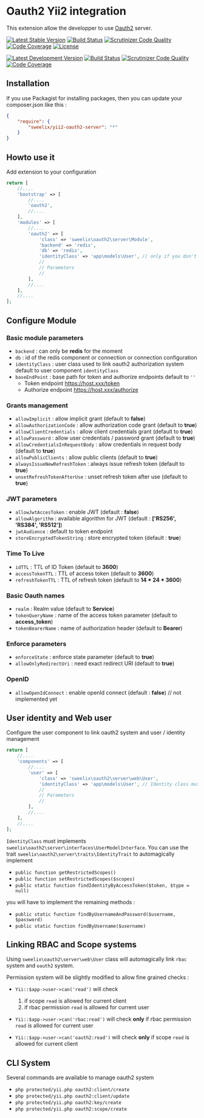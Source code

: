 Oauth2 Yii2 integration
=======================

This extension allow the developper to use [Oauth2](https://bshaffer.github.io/oauth2-server-php-docs/) server.

[![Latest Stable Version](https://poser.pugx.org/sweelix/yii2-oauth2/v/stable)](https://packagist.org/packages/sweelix/yii2-oauth2)
[![Build Status](https://api.travis-ci.org/pgaultier/yii2-oauth2.svg?branch=master)](https://travis-ci.org/pgaultier/yii2-oauth2)
[![Scrutinizer Code Quality](https://scrutinizer-ci.com/g/pgaultier/yii2-oauth2/badges/quality-score.png?b=master)](https://scrutinizer-ci.com/g/pgaultier/yii2-oauth2/?branch=master)
[![Code Coverage](https://scrutinizer-ci.com/g/pgaultier/yii2-oauth2/badges/coverage.png?b=master)](https://scrutinizer-ci.com/g/pgaultier/yii2-oauth2/?branch=master)
[![License](https://poser.pugx.org/sweelix/yii2-oauth2/license)](https://packagist.org/packages/sweelix/yii2-oauth2)

[![Latest Development Version](https://img.shields.io/badge/unstable-devel-yellowgreen.svg)](https://packagist.org/packages/sweelix/yii2-oauth2)
[![Build Status](https://travis-ci.org/pgaultier/yii2-oauth2.svg?branch=devel)](https://travis-ci.org/pgaultier/yii2-oauth2)
[![Scrutinizer Code Quality](https://scrutinizer-ci.com/g/pgaultier/yii2-oauth2/badges/quality-score.png?b=devel)](https://scrutinizer-ci.com/g/pgaultier/yii2-oauth2/?branch=devel)
[![Code Coverage](https://scrutinizer-ci.com/g/pgaultier/yii2-oauth2/badges/coverage.png?b=devel)](https://scrutinizer-ci.com/g/pgaultier/yii2-oauth2/?branch=devel)

Installation
------------

If you use Packagist for installing packages, then you can update your composer.json like this :

``` json
{
    "require": {
        "sweelix/yii2-oauth2-server": "*"
    }
}
```

Howto use it
------------

Add extension to your configuration

``` php
return [
    //....
    'bootstrap' => [
        //....
        'oauth2',
        //....
    ],
    'modules' => [
        //....
        'oauth2' => [
            'class' => 'sweelix\oauth2\server\Module',
            'backend' => 'redis',
            'db' => 'redis',
            'identityClass' => 'app\models\User', // only if you don't want to use the user identityClass
            //
            // Parameters
            //
        ],
        //....
    ],
    //....
];
```

Configure Module
----------------

### Basic module parameters

 * `backend` : can only be **redis** for the moment
 * `db` : id of the redis component or connection or connection configuration
 * `identityClass` : user class used to link oauth2 authorization system default to user component `identityClass`
 * `baseEndPoint` : base path for token and authorize endpoints default to `''`
    * Token endpoint https://host.xxx/token
    * Authorize endpoint https://host.xxx/authorize

### Grants management 
 
 * `allowImplicit` : allow implicit grant (default to **false**)
 * `allowAuthorizationCode` : allow authorization code grant (default to **true**)
 * `allowClientCredentials` : allow client credentials grant (default to **true**)
 * `allowPassword` : allow user credentials / password grant (default to **true**)
 * `allowCredentialsInRequestBody` : allow credentials in request body (default to **true**)
 * `allowPublicClients` : allow public clients (default to **true**)
 * `alwaysIssueNewRefreshToken` : always issue refresh token (default to **true**)
 * `unsetRefreshTokenAfterUse` : unset refresh token after use (default to **true**) 

### JWT parameters

 * `allowJwtAccesToken` : enable JWT (default : **false**)
 * `allowAlgorithm` : available algorithm for JWT (default : **['RS256', 'RS384', 'RS512']**)
 * `jwtAudience` : default to token endpoint
 * `storeEncryptedTokenString` : store encrypted token (default : **true**)

### Time To Live

 * `idTTL` : TTL of ID Token (default to **3600**)
 * `accessTokenTTL` : TTL of access token (default to **3600**)
 * `refreshTokenTTL` : TTL of refresh token (default to **14 * 24 * 3600**)

### Basic Oauth names

 * `realm` : Realm value (default to **Service**)
 * `tokenQueryName` : name of the access token parameter (default to **access_token**)
 * `tokenBearerName` : name of authorization header (default to **Bearer**)

### Enforce parameters
 
 * `enforceState` : enforce state parameter (default to **true**)
 * `allowOnlyRedirectUri` : need exact redirect URI (default to **true**)

### OpenID

 * `allowOpenIdConnect` : enable openId connect (default : **false**) // not implemented yet

User identity and Web user
--------------------------

Configure the user component to link oauth2 system and user / identity management

``` php
return [
    //....
    'components' => [
        //....
        'user' => [
            'class' => 'sweelix\oauth2\server\web\User',
            'identityClass' => 'app\models\User', // Identity class must implement UserModelInterface
            //
            // Parameters
            //
        ],
        //....
    ],
    //....
];
```

`IdentityClass` must implements `sweelix\oauth2\server\interfaces\UserModelInterface`. You can use the trait
`sweelix\oauth2\server\traits\IdentityTrait` to automagically implement 

 * `public function getRestrictedScopes()`
 * `public function setRestrictedScopes($scopes)`
 * `public static function findIdentityByAccessToken($token, $type = null)`

you will have to implement the remaining methods : 

 * `public static function findByUsernameAndPassword($username, $password)`
 * `public static function findByUsername($username)`

Linking RBAC and Scope systems
------------------------------

Using `sweelix\oauth2\server\web\User` class will automagically link `rbac` system and `oauth2` system.

Permission system will be slightly modified to allow fine grained checks :

 * `Yii::$app->user->can('read')` will check
    1. if scope `read` is allowed for current client
    2. if rbac permission `read` is allowed for current user 
 
 * `Yii::$app->user->can('rbac:read')` will check **only** if rbac permission `read` is allowed for current user 

 * `Yii::$app->user->can('oauth2:read')` will check **only** if scope `read` is allowed for current client

CLI System
----------

Several commands are available to manage oauth2 system

 * `php protected/yii.php oauth2:client/create`
 * `php protected/yii.php oauth2:client/update`
 * `php protected/yii.php oauth2:key/create`
 * `php protected/yii.php oauth2:scope/create`
